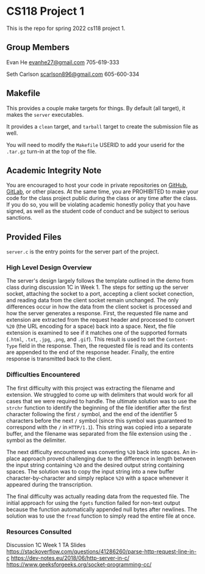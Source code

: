 # CS118 Project 1

This is the repo for spring 2022 cs118 project 1.

## Group Members

Evan He evanhe27@gmail.com 705-619-333

Seth Carlson scarlson896@gmail.com 605-600-334

## Makefile

This provides a couple make targets for things.
By default (all target), it makes the `server` executables.

It provides a `clean` target, and `tarball` target to create the submission file as well.

You will need to modify the `Makefile` USERID to add your userid for the `.tar.gz` turn-in at the top of the file.

## Academic Integrity Note

You are encouraged to host your code in private repositories on [GitHub](https://github.com/), [GitLab](https://gitlab.com), or other places. At the same time, you are PROHIBITED to make your code for the class project public during the class or any time after the class. If you do so, you will be violating academic honestly policy that you have signed, as well as the student code of conduct and be subject to serious sanctions.

## Provided Files

`server.c` is the entry points for the server part of the project.

### High Level Design Overview

The server's design largely follows the template outlined in the demo from class during discussion 1C in Week 1. The steps for setting up the server socket, attaching the socket to a port, accepting a client socket conection, and reading data from the client socket remain unchanged. The only differences occur in how the data from the client socket is processed and how the server generates a response. First, the requested file name and extension are extracted from the request header and processed to convert `%20` (the URL encoding for a space) back into a space. Next, the file extension is examined to see if it matches one of the supported formats (`.html`, `.txt`, `.jpg`, `.png`, and `.gif`). This result is used to set the `Content-Type` field in the response. Then, the requested file is read and its contents are appended to the end of the response header. Finally, the entire response is transmitted back to the client.

### Difficulties Encountered

The first difficulty with this project was extracting the filename and extension. We struggled to come up with delimiters that would work for all cases that we were required to handle. The ultimate solution was to use the `strchr` function to identify the beginning of the file identifier after the first character following the first `/` symbol, and the end of the identifier 5 characters before the next `/` symbol (since this symbol was guaranteed to correspond with the `/` in `HTTP/1.1`). This string was copied into a separate buffer, and the filename was separated from the file extension using the `.` symbol as the delimiter.

The next difficulty encountered was converting `%20` back into spaces. An in-place approach proved challenging due to the difference in length between the input string containing `%20` and the desired output string containing spaces. The solution was to copy the input string into a new buffer character-by-character and simply replace `%20` with a space whenever it appeared during the transcription.

The final difficulty was actually reading data from the requested file. The initial approach for using the `fgets` function failed for non-text output because the function automatically appended null bytes after newlines. The solution was to use the `fread` function to simply read the entire file at once.

### Resources Consulted

Discussion 1C Week 1 TA Slides
https://stackoverflow.com/questions/41286260/parse-http-request-line-in-c
https://dev-notes.eu/2018/06/http-server-in-c/
https://www.geeksforgeeks.org/socket-programming-cc/
